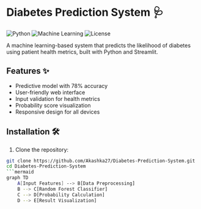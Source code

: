 # Diabetes Prediction System 🩺

![Python](https://img.shields.io/badge/Python-3.8%2B-blue)
![Machine Learning](https://img.shields.io/badge/Machine%20Learning-Sklearn-orange)
![License](https://img.shields.io/badge/License-MIT-green)

A machine learning-based system that predicts the likelihood of diabetes using patient health metrics, built with Python and Streamlit.

## Features ✨

- Predictive model with 78% accuracy
- User-friendly web interface
- Input validation for health metrics
- Probability score visualization
- Responsive design for all devices

## Installation 🛠️

1. Clone the repository:
```bash
git clone https://github.com/Akashka27/Diabetes-Prediction-System.git
cd Diabetes-Prediction-System
```mermaid
graph TD
    A[Input Features] --> B[Data Preprocessing]
    B --> C[Random Forest Classifier]
    C --> D[Probability Calculation]
    D --> E[Result Visualization]


